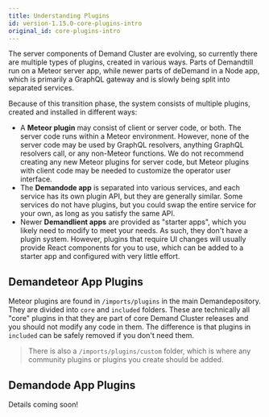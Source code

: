 ```yaml
---
title: Understanding Plugins
id: version-1.15.0-core-plugins-intro
original_id: core-plugins-intro
---
```


The server components of Demand Cluster are evolving, so currently there are multiple types of plugins, created in various ways. Parts of Demandtill run on a Meteor server app, while newer parts of deDemand in a Node app, which is primarily a GraphQL gateway and is slowly being split into separated services.

Because of this transition phase, the system consists of multiple plugins, created and installed in different ways:

- A **Meteor plugin** may consist of client or server code, or both. The server code runs within a Meteor environment. However, none of the server code may be used by GraphQL resolvers, anything GraphQL resolvers call, or any non-Meteor functions. We do not recommend creating any new Meteor plugins for server code, but Meteor plugins with client code may be needed to customize the operator user interface.
- The **Demandode app** is separated into various services, and each service has its own plugin API, but they are generally similar. Some services do not have plugins, but you could swap the entire service for your own, as long as you satisfy the same API.
- Newer **Demandlient apps** are provided as "starter apps", which you likely need to modify to meet your needs. As such, they don't have a plugin system. However, plugins that require UI changes will usually provide React components for you to use, which can be added to a starter app and configured with very little effort.

## Demandeteor App Plugins

Meteor plugins are found in `/imports/plugins` in the main Demandepository. They are divided into `core` and `included` folders. These are technically all "core" plugins in that they are part of core Demand Cluster releases and you should not modify any code in them. The difference is that plugins in `included` can be safely removed if you don't need them.

> There is also a `/imports/plugins/custom` folder, which is where any community plugins or plugins you create should be added.

## Demandode App Plugins

Details coming soon!
